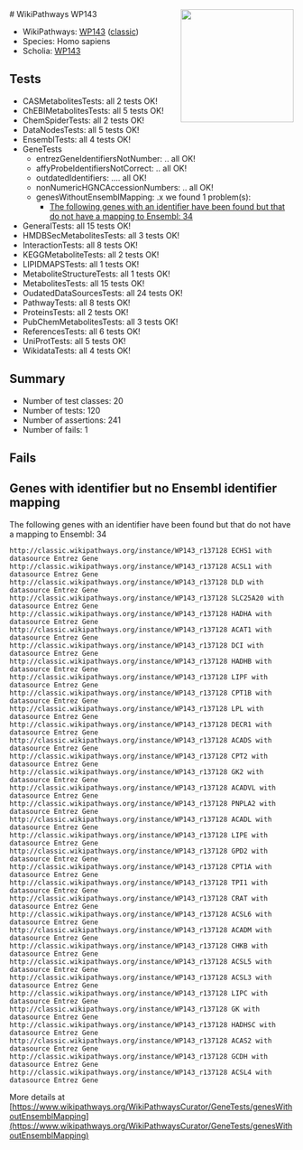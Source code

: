 <img style="float: right; width: 200px" src="https://upload.wikimedia.org/wikipedia/commons/thumb/8/83/Wplogo_with_text_500.png/640px-Wplogo_with_text_500.png" />
# WikiPathways WP143

* WikiPathways: [WP143](https://wikipathways.org/pathways/WP143) ([classic](https://classic.wikipathways.org/instance/WP143))
* Species: Homo sapiens
* Scholia: [WP143](https://scholia.toolforge.org/wikipathways/WP143)
## Tests
* CASMetabolitesTests: all 2 tests OK!
* ChEBIMetabolitesTests: all 5 tests OK!
* ChemSpiderTests: all 2 tests OK!
* DataNodesTests: all 5 tests OK!
* EnsemblTests: all 4 tests OK!
* GeneTests
    * entrezGeneIdentifiersNotNumber: .. all OK!
    * affyProbeIdentifiersNotCorrect: .. all OK!
    * outdatedIdentifiers: .... all OK!
    * nonNumericHGNCAccessionNumbers: .. all OK!
    * genesWithoutEnsemblMapping: .x we found 1 problem(s):
        * [The following genes with an identifier have been found but that do not have a mapping to Ensembl: 34](#c4e5434f)
* GeneralTests: all 15 tests OK!
* HMDBSecMetabolitesTests: all 3 tests OK!
* InteractionTests: all 8 tests OK!
* KEGGMetaboliteTests: all 2 tests OK!
* LIPIDMAPSTests: all 1 tests OK!
* MetaboliteStructureTests: all 1 tests OK!
* MetabolitesTests: all 15 tests OK!
* OudatedDataSourcesTests: all 24 tests OK!
* PathwayTests: all 8 tests OK!
* ProteinsTests: all 2 tests OK!
* PubChemMetabolitesTests: all 3 tests OK!
* ReferencesTests: all 6 tests OK!
* UniProtTests: all 5 tests OK!
* WikidataTests: all 4 tests OK!


## Summary

* Number of test classes: 20
* Number of tests: 120
* Number of assertions: 241
* Number of fails: 1

## Fails

<a name="c4e5434f" />

## Genes with identifier but no Ensembl identifier mapping

The following genes with an identifier have been found but that do not have a mapping to Ensembl: 34
```
http://classic.wikipathways.org/instance/WP143_r137128 ECHS1 with datasource Entrez Gene
http://classic.wikipathways.org/instance/WP143_r137128 ACSL1 with datasource Entrez Gene
http://classic.wikipathways.org/instance/WP143_r137128 DLD with datasource Entrez Gene
http://classic.wikipathways.org/instance/WP143_r137128 SLC25A20 with datasource Entrez Gene
http://classic.wikipathways.org/instance/WP143_r137128 HADHA with datasource Entrez Gene
http://classic.wikipathways.org/instance/WP143_r137128 ACAT1 with datasource Entrez Gene
http://classic.wikipathways.org/instance/WP143_r137128 DCI with datasource Entrez Gene
http://classic.wikipathways.org/instance/WP143_r137128 HADHB with datasource Entrez Gene
http://classic.wikipathways.org/instance/WP143_r137128 LIPF with datasource Entrez Gene
http://classic.wikipathways.org/instance/WP143_r137128 CPT1B with datasource Entrez Gene
http://classic.wikipathways.org/instance/WP143_r137128 LPL with datasource Entrez Gene
http://classic.wikipathways.org/instance/WP143_r137128 DECR1 with datasource Entrez Gene
http://classic.wikipathways.org/instance/WP143_r137128 ACADS with datasource Entrez Gene
http://classic.wikipathways.org/instance/WP143_r137128 CPT2 with datasource Entrez Gene
http://classic.wikipathways.org/instance/WP143_r137128 GK2 with datasource Entrez Gene
http://classic.wikipathways.org/instance/WP143_r137128 ACADVL with datasource Entrez Gene
http://classic.wikipathways.org/instance/WP143_r137128 PNPLA2 with datasource Entrez Gene
http://classic.wikipathways.org/instance/WP143_r137128 ACADL with datasource Entrez Gene
http://classic.wikipathways.org/instance/WP143_r137128 LIPE with datasource Entrez Gene
http://classic.wikipathways.org/instance/WP143_r137128 GPD2 with datasource Entrez Gene
http://classic.wikipathways.org/instance/WP143_r137128 CPT1A with datasource Entrez Gene
http://classic.wikipathways.org/instance/WP143_r137128 TPI1 with datasource Entrez Gene
http://classic.wikipathways.org/instance/WP143_r137128 CRAT with datasource Entrez Gene
http://classic.wikipathways.org/instance/WP143_r137128 ACSL6 with datasource Entrez Gene
http://classic.wikipathways.org/instance/WP143_r137128 ACADM with datasource Entrez Gene
http://classic.wikipathways.org/instance/WP143_r137128 CHKB with datasource Entrez Gene
http://classic.wikipathways.org/instance/WP143_r137128 ACSL5 with datasource Entrez Gene
http://classic.wikipathways.org/instance/WP143_r137128 ACSL3 with datasource Entrez Gene
http://classic.wikipathways.org/instance/WP143_r137128 LIPC with datasource Entrez Gene
http://classic.wikipathways.org/instance/WP143_r137128 GK with datasource Entrez Gene
http://classic.wikipathways.org/instance/WP143_r137128 HADHSC with datasource Entrez Gene
http://classic.wikipathways.org/instance/WP143_r137128 ACAS2 with datasource Entrez Gene
http://classic.wikipathways.org/instance/WP143_r137128 GCDH with datasource Entrez Gene
http://classic.wikipathways.org/instance/WP143_r137128 ACSL4 with datasource Entrez Gene
```

More details at [https://www.wikipathways.org/WikiPathwaysCurator/GeneTests/genesWithoutEnsemblMapping](https://www.wikipathways.org/WikiPathwaysCurator/GeneTests/genesWithoutEnsemblMapping)

